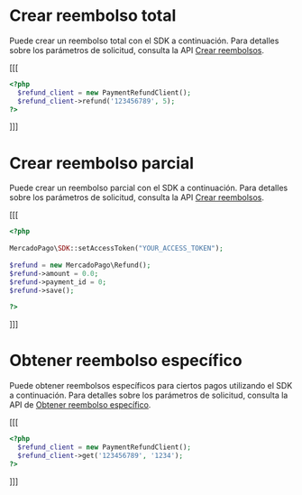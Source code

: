 # Crear reembolso total

Puede crear un reembolso total con el SDK a continuación. Para detalles sobre los parámetros de solicitud, consulta la API [Crear reembolsos](https://www.mercadopago[FAKER][URL][DOMAIN]/developers/es/reference/chargebacks/_payments_id_refunds/post). 

[[[
```php
<?php
  $refund_client = new PaymentRefundClient();
  $refund_client->refund('123456789', 5);
?>
```
]]]

# Crear reembolso parcial

Puede crear un reembolso parcial con el SDK a continuación. Para detalles sobre los parámetros de solicitud, consulta la API [Crear reembolsos](https://www.mercadopago[FAKER][URL][DOMAIN]/developers/es/reference/chargebacks/_payments_id_refunds/post).

[[[
```php
<?php
 
MercadoPago\SDK::setAccessToken("YOUR_ACCESS_TOKEN");
 
$refund = new MercadoPago\Refund();
$refund->amount = 0.0;
$refund->payment_id = 0;
$refund->save();
 
?>
```
]]]

# Obtener reembolso específico

Puede obtener reembolsos específicos para ciertos pagos utilizando el SDK a continuación. Para detalles sobre los parámetros de solicitud, consulta la API de [Obtener reembolso específico](https://www.mercadopago[FAKER][URL][DOMAIN]/developers/es/reference/chargebacks/_payments_id_refunds_refund_id/get).

[[[
```php
<?php
  $refund_client = new PaymentRefundClient();
  $refund_client->get('123456789', '1234');
?>
```
]]]